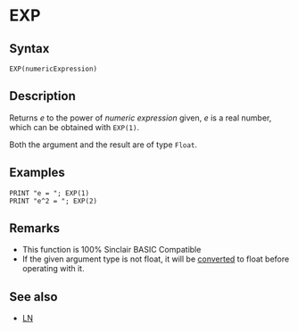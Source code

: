 # EXP

## Syntax

```
EXP(numericExpression)
```


## Description

Returns _e_ to the power of _numeric expression_ given, 
_e_ is a real number, which can be obtained with `EXP(1)`.

Both the argument and the result are of type `Float`.

## Examples

```basic
PRINT "e = "; EXP(1)
PRINT "e^2 = "; EXP(2)
```

## Remarks

*  This function is 100% Sinclair BASIC Compatible
*  If the given argument type is not float, it will be [converted](cast.md) to float before operating with it.

## See also

* [LN](ln.md)